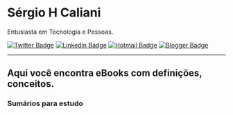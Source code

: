 # Sérgio H Caliani

Entusiasta em Tecnologia e Pessoas.

[![Twitter Badge](https://img.shields.io/badge/-@shcaliani-crimson?style=flat-square&labelColor=crimson&logo=twitter&logoColor=white&link=https://twitter.com/shcaliani)](https://twitter.com/shcaliani) 
[![Linkedin Badge](https://img.shields.io/badge/-Sergio%20Caliani-crimson?style=flat-square&logo=Linkedin&logoColor=white&link=https://www.linkedin.com/in/sergiohcaliani/)](https://www.linkedin.com/in/sergiohcaliani/) 
[![Hotmail Badge](https://img.shields.io/badge/-shcaliani@hotmail.com-lightcoral?style=flat-square&logo=Hotmail&logoColor=white&link=mailto:shcaliani@hotmail.com)](mailto:shcaliani@hotmail.com)
[![Blogger Badge](https://img.shields.io/badge/-http://caixadeleitura.blogspot.com/-lightcoral?style=flat-square&logo=Blogger&logoColor=white&link=http://caixadeleitura.blogspot.com/)](//caixadeleitura.blogspot.com/)
___

## Aqui você encontra eBooks com definições, conceitos.

### Sumários para estudo
